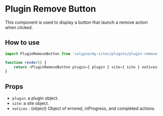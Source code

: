 # Plugin Remove Button

This component is used to display a button that launch a remove action when clicked.

## How to use

```js
import PluginRemoveButton from 'calypso/my-sites/plugins/plugin-remove-button';

function render() {
	return <PluginRemoveButton plugin={ plugin } site={ site } notices={ notices } />;
}
```

## Props

- `plugin`: a plugin object.
- `site`: a site object.
- `notices` : (object) Object of errored, inProgress, and completed actions.
